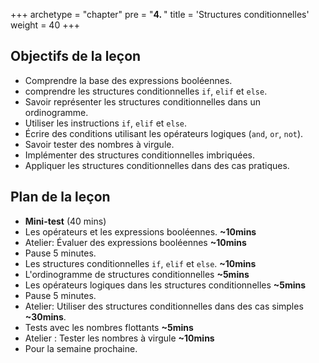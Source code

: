 +++
archetype = "chapter"
pre = "<b>4. </b>"
title = 'Structures conditionnelles'
weight = 40
+++

## Objectifs de la leçon

- Comprendre la base des expressions booléennes.
- comprendre les structures conditionnelles `if`, `elif` et `else`.
- Savoir représenter les structures conditionnelles dans un ordinogramme.
- Utiliser les instructions `if`, `elif` et `else`.
- Écrire des conditions utilisant les opérateurs logiques (`and`, `or`, `not`).
- Savoir tester des nombres à virgule.
- Implémenter des structures conditionnelles imbriquées.
- Appliquer les structures conditionnelles dans des cas pratiques.


## Plan de la leçon

- **Mini-test** (40 mins)
- Les opérateurs et les expressions booléennes. **~10mins**
- Atelier: Évaluer des expressions booléennes **~10mins**
- Pause 5 minutes.
- Les structures conditionnelles `if`, `elif` et `else`. **~10mins**
- L'ordinogramme de structures conditionnelles **~5mins**
- Les opérateurs logiques dans les structures conditionnelles **~5mins**
- Pause 5 minutes.
- Atelier: Utiliser des structures conditionnelles dans des cas simples **~30mins**.
- Tests avec les nombres flottants **~5mins** 
- Atelier : Tester les nombres à virgule **~10mins** 
- Pour la semaine prochaine.